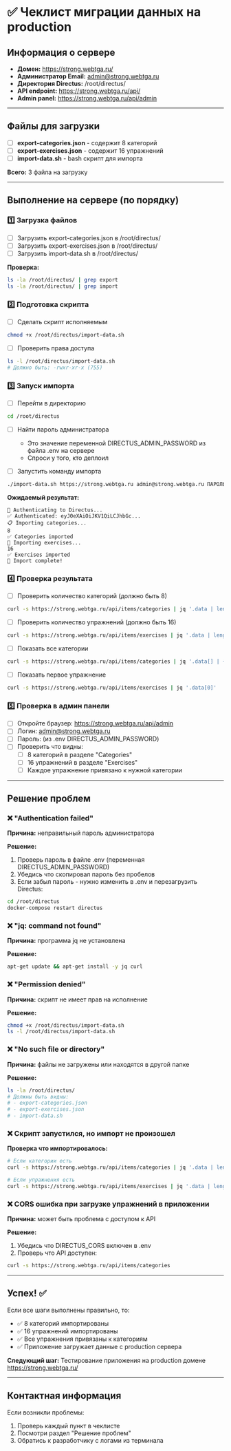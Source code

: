 # ✅ Чеклист миграции данных на production

## Информация о сервере

- **Домен:** https://strong.webtga.ru/
- **Администратор Email:** admin@strong.webtga.ru
- **Директория Directus:** /root/directus/
- **API endpoint:** https://strong.webtga.ru/api/
- **Admin panel:** https://strong.webtga.ru/api/admin

---

## Файлы для загрузки

- [ ] **export-categories.json** - содержит 8 категорий
- [ ] **export-exercises.json** - содержит 16 упражнений
- [ ] **import-data.sh** - bash скрипт для импорта

**Всего:** 3 файла на загрузку

---

## Выполнение на сервере (по порядку)

### 1️⃣ Загрузка файлов

- [ ] Загрузить export-categories.json в /root/directus/
- [ ] Загрузить export-exercises.json в /root/directus/
- [ ] Загрузить import-data.sh в /root/directus/

**Проверка:**
```bash
ls -la /root/directus/ | grep export
ls -la /root/directus/ | grep import
```

### 2️⃣ Подготовка скрипта

- [ ] Сделать скрипт исполняемым
```bash
chmod +x /root/directus/import-data.sh
```

- [ ] Проверить права доступа
```bash
ls -l /root/directus/import-data.sh
# Должно быть: -rwxr-xr-x (755)
```

### 3️⃣ Запуск импорта

- [ ] Перейти в директорию
```bash
cd /root/directus
```

- [ ] Найти пароль администратора
  - Это значение переменной DIRECTUS_ADMIN_PASSWORD из файла .env на сервере
  - Спроси у того, кто деплоил

- [ ] Запустить команду импорта
```bash
./import-data.sh https://strong.webtga.ru admin@strong.webtga.ru ПАРОЛЬ_АДМИНА
```

**Ожидаемый результат:**
```
🔐 Authenticating to Directus...
✅ Authenticated: eyJ0eXAiOiJKV1QiLCJhbGc...
📋 Importing categories...
8
✅ Categories imported
💪 Importing exercises...
16
✅ Exercises imported
🎉 Import complete!
```

### 4️⃣ Проверка результата

- [ ] Проверить количество категорий (должно быть 8)
```bash
curl -s https://strong.webtga.ru/api/items/categories | jq '.data | length'
```

- [ ] Проверить количество упражнений (должно быть 16)
```bash
curl -s https://strong.webtga.ru/api/items/exercises | jq '.data | length'
```

- [ ] Показать все категории
```bash
curl -s https://strong.webtga.ru/api/items/categories | jq '.data[] | {id, name}'
```

- [ ] Показать первое упражнение
```bash
curl -s https://strong.webtga.ru/api/items/exercises | jq '.data[0]'
```

### 5️⃣ Проверка в админ панели

- [ ] Откройте браузер: https://strong.webtga.ru/api/admin
- [ ] Логин: admin@strong.webtga.ru
- [ ] Пароль: (из .env DIRECTUS_ADMIN_PASSWORD)
- [ ] Проверить что видны:
  - [ ] 8 категорий в разделе "Categories"
  - [ ] 16 упражнений в разделе "Exercises"
  - [ ] Каждое упражнение привязано к нужной категории

---

## Решение проблем

### ❌ "Authentication failed"

**Причина:** неправильный пароль администратора

**Решение:**
1. Проверь пароль в файле .env (переменная DIRECTUS_ADMIN_PASSWORD)
2. Убедись что скопировал пароль без пробелов
3. Если забыл пароль - нужно изменить в .env и перезагрузить Directus:
```bash
cd /root/directus
docker-compose restart directus
```

### ❌ "jq: command not found"

**Причина:** программа jq не установлена

**Решение:**
```bash
apt-get update && apt-get install -y jq curl
```

### ❌ "Permission denied"

**Причина:** скрипт не имеет прав на исполнение

**Решение:**
```bash
chmod +x /root/directus/import-data.sh
ls -l /root/directus/import-data.sh
```

### ❌ "No such file or directory"

**Причина:** файлы не загружены или находятся в другой папке

**Решение:**
```bash
ls -la /root/directus/
# Должны быть видны:
# - export-categories.json
# - export-exercises.json
# - import-data.sh
```

### ❌ Скрипт запустился, но импорт не произошел

**Проверка что импортировалось:**
```bash
# Если категории есть
curl -s https://strong.webtga.ru/api/items/categories | jq '.data | length'

# Если упражнения есть
curl -s https://strong.webtga.ru/api/items/exercises | jq '.data | length'
```

### ❌ CORS ошибка при загрузке упражнений в приложении

**Причина:** может быть проблема с доступом к API

**Решение:**
1. Убедись что DIRECTUS_CORS включен в .env
2. Проверь что API доступен:
```bash
curl -s https://strong.webtga.ru/api/items/categories
```

---

## Успех! ✅

Если все шаги выполнены правильно, то:
- ✅ 8 категорий импортированы
- ✅ 16 упражнений импортированы
- ✅ Все упражнения привязаны к категориям
- ✅ Приложение загружает данные с production сервера

**Следующий шаг:** Тестирование приложения на production домене https://strong.webtga.ru/

---

## Контактная информация

Если возникли проблемы:
1. Проверь каждый пункт в чеклисте
2. Посмотри раздел "Решение проблем"
3. Обратись к разработчику с логами из терминала
